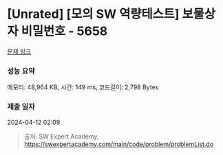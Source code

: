 # [Unrated] [모의 SW 역량테스트] 보물상자 비밀번호 - 5658 

[문제 링크](https://swexpertacademy.com/main/code/problem/problemDetail.do?contestProbId=AWXRUN9KfZ8DFAUo) 

### 성능 요약

메모리: 48,964 KB, 시간: 149 ms, 코드길이: 2,798 Bytes

### 제출 일자

2024-04-12 02:09



> 출처: SW Expert Academy, https://swexpertacademy.com/main/code/problem/problemList.do